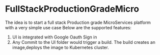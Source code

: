 # FullStackProductionGradeMicro

The idea is to start a full stack Production grade MicroServices platform with a very simple use case
Below are the supported features:
1) UI is integrated with Google Oauth Sign in
2) Any Commit to the UI folder would trigger a build. The build creates an image,deploys the image to Kubernetes cluster.
